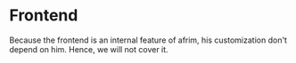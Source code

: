 Frontend
===

Because the frontend is an internal feature of afrim, his customization don't depend on him. Hence, we will not cover it.
